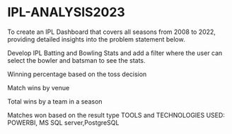 # IPL-ANALYSIS2023 
   To create an IPL Dashboard that covers all seasons from 2008 to 2022, providing detailed insights into the problem statement below. 

Develop IPL Batting and Bowling Stats and add a filter where the user can select the bowler and batsman to see the stats.

Winning percentage based on the toss decision

Match wins by venue

Total wins by a team in a season

Matches won based on the result type
TOOLS and TECHNOLOGIES USED: POWERBI, MS SQL server,PostgreSQL
